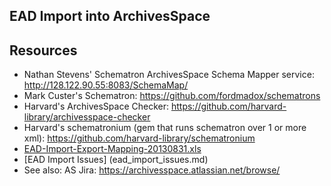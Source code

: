 ## EAD Import into ArchivesSpace
Resources
---------
 * Nathan Stevens' Schematron ArchivesSpace Schema Mapper service: http://128.122.90.55:8083/SchemaMap/
 * Mark Custer's Schematron: https://github.com/fordmadox/schematrons
 * Harvard's ArchivesSpace Checker: https://github.com/harvard-library/archivesspace-checker
 * Harvard's schematronium (gem that runs schematron over 1 or more xml): https://github.com/harvard-library/schematronium
 * [EAD-Import-Export-Mapping-20130831.xls](https://github.com/tcatapano/EAD_Archivespace_Import/blob/master/EAD-Import-Export-Mapping-20130831.xls)
 * [EAD Import Issues] (ead_import_issues.md)
  * See also: AS Jira: https://archivesspace.atlassian.net/browse/
